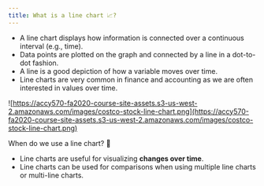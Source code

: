```yaml
---
title: What is a line chart 📈?
---
```


- A line chart displays how information is connected over a continuous interval (e.g., time).
- Data points are plotted on the graph and connected by a line in a dot-to-dot fashion.
- A line is a good depiction of how a variable moves over time.
- Line charts are very common in finance and accounting as we are often interested in values over time.

![https://accy570-fa2020-course-site-assets.s3-us-west-2.amazonaws.com/images/costco-stock-line-chart.png](https://accy570-fa2020-course-site-assets.s3-us-west-2.amazonaws.com/images/costco-stock-line-chart.png)

When do we use a line chart? 🥦

- Line charts are useful for visualizing **changes over time**.
- Line charts can be used for comparisons when using multiple line charts or multi-line charts.
